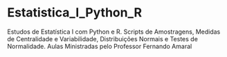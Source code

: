 # Estatistica_I_Python_R
 Estudos de Estatística I com Python e R. 
 Scripts de Amostragens, Medidas de Centralidade e Variabilidade, Distribuições Normais e Testes de Normalidade. 
 Aulas Ministradas pelo Professor Fernando Amaral
